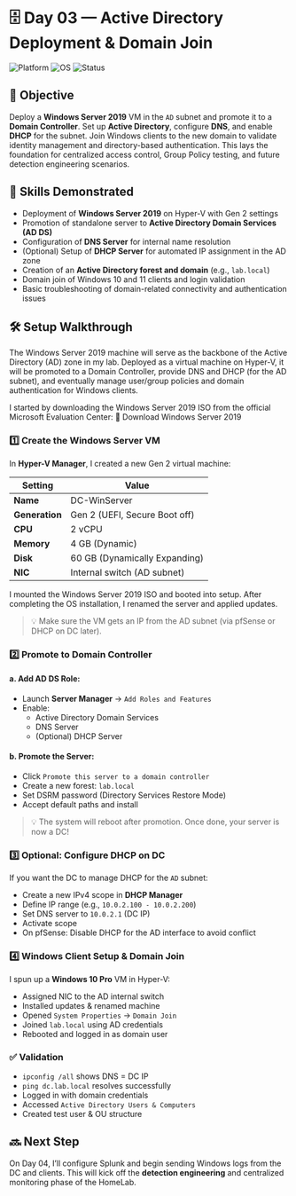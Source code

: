 # 🗄️ Day 03 — Active Directory Deployment & Domain Join

![Platform](https://img.shields.io/badge/platform-HyperV-blue?logo=windows)
![OS](https://img.shields.io/badge/Windows%20Server-2019-lightgrey?logo=windows)
![Status](https://img.shields.io/badge/status-in--progress-yellow)

## 🎯 Objective

Deploy a **Windows Server 2019** VM in the `AD` subnet and promote it to a **Domain Controller**. Set up **Active Directory**, configure **DNS**, and enable **DHCP** for the subnet. Join Windows clients to the new domain to validate identity management and directory-based authentication. This lays the foundation for centralized access control, Group Policy testing, and future detection engineering scenarios.


## 🧠 Skills Demonstrated

- Deployment of **Windows Server 2019** on Hyper-V with Gen 2 settings  
- Promotion of standalone server to **Active Directory Domain Services (AD DS)**  
- Configuration of **DNS Server** for internal name resolution  
- (Optional) Setup of **DHCP Server** for automated IP assignment in the AD zone  
- Creation of an **Active Directory forest and domain** (e.g., `lab.local`)  
- Domain join of Windows 10 and 11 clients and login validation  
- Basic troubleshooting of domain-related connectivity and authentication issues

## 🛠️ Setup Walkthrough

The Windows Server 2019 machine will serve as the backbone of the Active Directory (AD) zone in my lab. Deployed as a virtual machine on Hyper-V, it will be promoted to a Domain Controller, provide DNS and DHCP (for the AD subnet), and eventually manage user/group policies and domain authentication for Windows clients.

I started by downloading the Windows Server 2019 ISO from the official Microsoft Evaluation Center: 🔗 Download Windows Server 2019

### 1️⃣ Create the Windows Server VM

In **Hyper-V Manager**, I created a new Gen 2 virtual machine:

| Setting       | Value                          |
|---------------|---------------------------------|
| **Name**      | DC-WinServer                   |
| **Generation**| Gen 2 (UEFI, Secure Boot off)   |
| **CPU**       | 2 vCPU                          |
| **Memory**    | 4 GB (Dynamic)                  |
| **Disk**      | 60 GB (Dynamically Expanding)   |
| **NIC**       | Internal switch (AD subnet)     |

I mounted the Windows Server 2019 ISO and booted into setup. After completing the OS installation, I renamed the server and applied updates.

> 💡 Make sure the VM gets an IP from the AD subnet (via pfSense or DHCP on DC later).

### 2️⃣ Promote to Domain Controller

#### a. Add AD DS Role:
- Launch **Server Manager** → `Add Roles and Features`
- Enable: 
  - Active Directory Domain Services
  - DNS Server
  - (Optional) DHCP Server

#### b. Promote the Server:
- Click `Promote this server to a domain controller`
- Create a new forest: `lab.local`
- Set DSRM password (Directory Services Restore Mode)
- Accept default paths and install

> 💡 The system will reboot after promotion. Once done, your server is now a DC!

### 3️⃣ Optional: Configure DHCP on DC

If you want the DC to manage DHCP for the `AD` subnet:

- Create a new IPv4 scope in **DHCP Manager**
- Define IP range (e.g., `10.0.2.100 - 10.0.2.200`)
- Set DNS server to `10.0.2.1` (DC IP)
- Activate scope
- On pfSense: Disable DHCP for the AD interface to avoid conflict

### 4️⃣ Windows Client Setup & Domain Join

I spun up a **Windows 10 Pro** VM in Hyper-V:

- Assigned NIC to the AD internal switch
- Installed updates & renamed machine
- Opened `System Properties` → `Domain Join`
- Joined `lab.local` using AD credentials
- Rebooted and logged in as domain user

### ✅ Validation

- `ipconfig /all` shows DNS = DC IP
- `ping dc.lab.local` resolves successfully
- Logged in with domain credentials
- Accessed `Active Directory Users & Computers`
- Created test user & OU structure

## 🔜 Next Step

On Day 04, I’ll configure Splunk and begin sending Windows logs from the DC and clients. This will kick off the **detection engineering** and centralized monitoring phase of the HomeLab.

